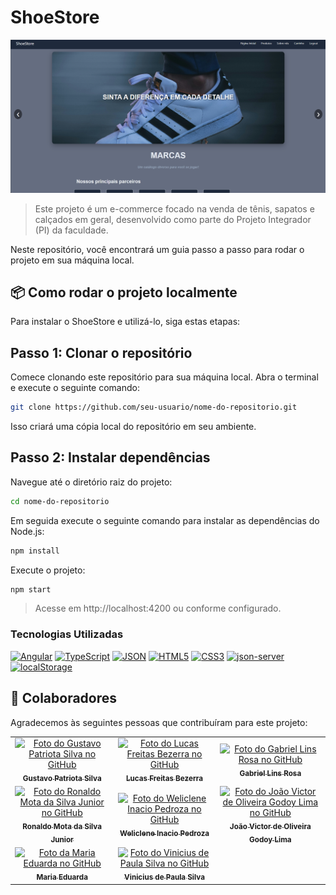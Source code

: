# ShoeStore

![ShoeStore - Tela Inicial](src/assets/tela_inicial.png)

> Este projeto é um e-commerce focado na venda de tênis, sapatos e calçados em geral, desenvolvido como parte do Projeto Integrador (PI) da faculdade.

Neste repositório, você encontrará um guia passo a passo para rodar o projeto em sua máquina local.

## 📦 Como rodar o projeto localmente

Para instalar o ShoeStore e utilizá-lo, siga estas etapas:

## Passo 1: Clonar o repositório

Comece clonando este repositório para sua máquina local. Abra o terminal e execute o seguinte comando:

```bash
git clone https://github.com/seu-usuario/nome-do-repositorio.git
```

Isso criará uma cópia local do repositório em seu ambiente.

## Passo 2: Instalar dependências

Navegue até o diretório raiz do projeto:

```bash
cd nome-do-repositorio
```
Em seguida execute o seguinte comando para instalar as dependências do Node.js:

```bash
npm install
```
Execute o projeto:
```bash
npm start
```
> Acesse em http://localhost:4200 ou conforme configurado.


### Tecnologias Utilizadas

[![Angular][Angular.io]][Angular-url]
[![TypeScript][TypeScript-badge]][TypeScript-url]
[![JSON][JSON-badge]][JSON-url]
[![HTML5][HTML5-badge]][HTML5-url]
[![CSS3][CSS3-badge]][CSS3-url]
[![json-server][JsonServer-badge]][JsonServer-url]
[![localStorage][LocalStorage-badge]][LocalStorage-url]

## 🤝 Colaboradores

Agradecemos às seguintes pessoas que contribuíram para este projeto:

<table>
  <tr>
    <td align="center">
      <a href="#" title="Perfil - Gustavo Patriota Silva">
        <img src="https://avatars.githubusercontent.com/u/155376842?s=96&v=4" width="100px;" alt="Foto do Gustavo Patriota Silva no GitHub"/><br>
        <sub>
          <b>Gustavo Patriota Silva</b>
        </sub>
      </a>
    </td>
    <td align="center">
      <a href="#" title="Perfil - Lucas Freitas Bezerra">
        <img src="https://avatars.githubusercontent.com/u/180765047?v=4" width="100px;" alt="Foto do Lucas Freitas Bezerra no GitHub"/><br>
        <sub>
          <b>Lucas Freitas Bezerra</b>
        </sub>
      </a>
    </td>
    <td align="center">
      <a href="#" title="Perfil - Gabriel Lins Rosa">
        <img src="https://avatars.githubusercontent.com/u/179602341?v=4" width="100px;" alt="Foto do Gabriel Lins Rosa no GitHub"/><br>
        <sub>
          <b>Gabriel Lins Rosa</b>
        </sub>
      </a>
    </td>
  </tr>
  <tr>
  <td align="center">
      <a href="#" title="Perfil - Ronaldo Mota da Silva Junior">
        <img src="https://avatars.githubusercontent.com/u/86910362?v=4" width="100px;" alt="Foto do Ronaldo Mota da Silva Junior no GitHub"/><br>
        <sub>
          <b>Ronaldo Mota da Silva Junior</b>
        </sub>
      </a>
    </td>
  <td align="center">
      <a href="#" title="Perfil - Weliclene Inacio Pedroza">
        <img src="https://avatars.githubusercontent.com/u/146399973?v=4" width="100px;" alt="Foto do Weliclene Inacio Pedroza no GitHub"/><br>
        <sub>
          <b>Weliclene Inacio Pedroza</b>
        </sub>
      </a>
    </td>
  <td align="center">
      <a href="#" title="Perfil - João Victor de Oliveira Godoy Lima">
        <img src="https://avatars.githubusercontent.com/u/199648153?v=4" width="100px;" alt="Foto do João Victor de Oliveira Godoy Lima no GitHub"/><br>
        <sub>
          <b>João Victor de Oliveira Godoy Lima</b>
        </sub>
      </a>
    </td>
  </tr>
<tr>
  <td align="center">
      <a href="#" title="Perfil - Maria Eduarda">
        <img src="https://avatars.githubusercontent.com/u/152117065?v=4" width="100px;" alt="Foto da Maria Eduarda no GitHub"/><br>
        <sub>
          <b>Maria Eduarda</b>
        </sub>
      </a>
    </td>
  <td align="center">
      <a href="#" title="Perfil - Vinicius de Paula Silva">
        <img src="https://avatars.githubusercontent.com/u/188932773?v=4" width="100px;" alt="Foto do Vinicius de Paula Silva no GitHub"/><br>
        <sub>
          <b>Vinicius de Paula Silva</b>
        </sub>
      </a>
    </td>
  </tr>
</table>


<!-- LINKS & IMAGENS -->
[Angular.io]: https://img.shields.io/badge/Angular-DD0031?style=for-the-badge&logo=angular&logoColor=white
[Angular-url]: https://angular.io/
[HTML5-badge]: https://img.shields.io/badge/HTML5-E34F26?style=for-the-badge&logo=html5&logoColor=white
[HTML5-url]: https://developer.mozilla.org/en-US/docs/Web/HTML
[CSS3-badge]: https://img.shields.io/badge/CSS3-1572B6?style=for-the-badge&logo=css3&logoColor=white
[CSS3-url]: https://developer.mozilla.org/en-US/docs/Web/CSS
[TypeScript-badge]: https://img.shields.io/badge/TypeScript-3178C6?style=for-the-badge&logo=typescript&logoColor=white
[TypeScript-url]: https://www.typescriptlang.org/
[JSON-badge]: https://img.shields.io/badge/JSON-FFD500?style=for-the-badge&logo=json&logoColor=black
[JSON-url]: https://www.json.org/json-en.html
[LocalStorage-badge]: https://img.shields.io/badge/localStorage-yellow?style=for-the-badge
[LocalStorage-url]: https://developer.mozilla.org/pt-BR/docs/Web/API/Window/localStorage
[JsonServer-badge]: https://img.shields.io/badge/json--server-333?style=for-the-badge&logo=json&logoColor=white
[JsonServer-url]: https://github.com/typicode/json-server